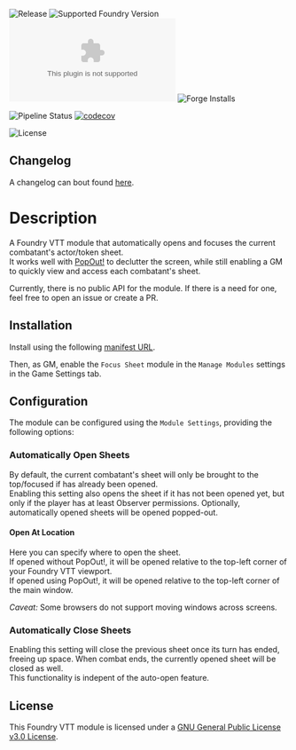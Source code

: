 ![Release](https://img.shields.io/github/v/release/jagoe/fvtt-module-focus-sheet?sort=semver)
![Supported Foundry Version](https://img.shields.io/badge/Foundry-v0.7.9-informational)
![Latest Release Download Count](https://img.shields.io/github/downloads/jagoe/fvtt-module-focus-sheet/latest/module.zip)
![Forge Installs](https://img.shields.io/badge/dynamic/json?url=https:%2F%2Fforge-vtt.com%2Fapi%2Fbazaar%2Fpackage%2Ffocus-sheet&query=package.installs&colorB=4aa94a&label=Forge%20Installs&suffix=%25)

![Pipeline Status](https://github.com/jagoe/fvtt-module-focus-sheet/workflows/Module%20CI/CD/badge.svg)
[![codecov](https://codecov.io/gh/jagoe/fvtt-module-focus-sheet/branch/main/graph/badge.svg?token=SCJTRYKL84)](https://codecov.io/gh/jagoe/fvtt-module-focus-sheet)

![License](https://img.shields.io/github/license/jagoe/fvtt-module-focus-sheet)

## Changelog

A changelog can bout found [here](./CHANGELOG.md).

# Description

A Foundry VTT module that automatically opens and focuses the current combatant's actor/token sheet.\
It works well with [PopOut!](https://github.com/League-of-Foundry-Developers/fvtt-module-popout) to declutter the screen, while still enabling a GM to quickly view and access each combatant's sheet.

Currently, there is no public API for the module. If there is a need for one, feel free to open an issue or create a PR.

## Installation

Install using the following [manifest URL](https://github.com/jagoe/fvtt-module-focus-sheet/releases/latest/download/module.json).

Then, as GM, enable the `Focus Sheet` module in the `Manage Modules` settings in the Game Settings tab.

## Configuration

The module can be configured using the `Module Settings`, providing the following options:

### Automatically Open Sheets

By default, the current combatant's sheet will only be brought to the top/focused if has already been opened.\
Enabling this setting also opens the sheet if it has not been opened yet, but only if the player has at least Observer
permissions. Optionally, automatically opened sheets will be opened popped-out.

#### Open At Location

Here you can specify where to open the sheet.\
If opened without PopOut!, it will be opened relative to the top-left corner of your Foundry VTT viewport.\
If opened using PopOut!, it will be opened relative to the top-left corner of the main window.

_Caveat:_ Some browsers do not support moving windows across screens.

### Automatically Close Sheets

Enabling this setting will close the previous sheet once its turn has ended, freeing up space. When combat ends, the
currently opened sheet will be closed as well.\
This functionality is indepent of the auto-open feature.

## License

This Foundry VTT module is licensed under a [GNU General Public License v3.0 License](./LICENSE).
